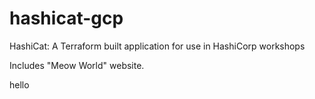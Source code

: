 # hashicat-gcp
HashiCat: A Terraform built application for use in HashiCorp workshops

Includes "Meow World" website.

hello